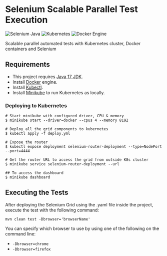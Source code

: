 # Selenium Scalable Parallel Test Execution

![Selenium Java](https://img.shields.io/maven-central/v/org.seleniumhq.selenium/selenium-java?color=43B02A&label=selenium&logo=selenium&style=for-the-badge)
![Kubernetes](https://img.shields.io/github/v/release/kubernetes/kubernetes?color=%23326ce5&label=kubernetes&logo=kubernetes&style=for-the-badge)
![Docker Engine](https://img.shields.io/github/v/release/docker/docker?color=0db7ed&label=docker&logo=docker&style=for-the-badge)

Scalable parallel automated tests with Kubernetes cluster, Docker containers and Selenium

## Requirements

- This project requires [Java 17 JDK](https://adoptium.net/).
- Install [Docker](https://docs.docker.com/engine/install) engine.
- Install [Kubectl](https://kubernetes.io/docs/tasks/tools/#kubectl).
- Install [Minikube](https://kubernetes.io/docs/tasks/tools/#minikube) to run Kubernetes as locally.

### Deploying to Kubernetes

```shell
# Start minikube with configured driver, CPU & memory
$ minikube start --driver=docker --cpus 4 --memory 8192

# Deploy all the grid components to kubernetes
$ kubectl apply -f deploy.yml

# Expose the router
$ kubectl expose deployment selenium-router-deployment --type=NodePort --port=4444

# Get the router URL to access the grid from outside K8s cluster
$ minikube service selenium-router-deployment --url

## To access the dashboard
$ minikube dashboard
```

## Executing the Tests

After deploying the Selenium Grid using the .yaml file inside the project, execute the test with the following command:

```shell
mvn clean test -Dbrowser='browserName'
```

You can specify which browser to use by using one of the following on the command line:

- `-Dbrowser=chrome`
- `-Dbrowser=firefox`

